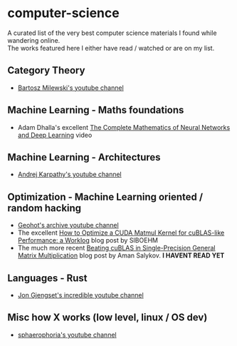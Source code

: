 # computer-science
A curated list of the very best computer science materials I found while wandering online.  
The works featured here I either have read / watched or are on my list.

## Category Theory
- [Bartosz Milewski's youtube channel](https://www.youtube.com/@DrBartosz/videos)

## Machine Learning - Maths foundations
- Adam Dhalla's excellent [The Complete Mathematics of Neural Networks and Deep Learning](https://www.youtube.com/watch?v=Ixl3nykKG9M) video

## Machine Learning - Architectures
- [Andrej Karpathy's youtube channel](https://www.youtube.com/@AndrejKarpathy)

## Optimization - Machine Learning oriented / random hacking
- [Geohot's archive youtube channel](https://www.youtube.com/@geohotarchive)
- The excellent [How to Optimize a CUDA Matmul Kernel for cuBLAS-like Performance: a Worklog](https://siboehm.com/articles/22/CUDA-MMM) blog post by SIBOEHM
- The much more recent [Beating cuBLAS in Single-Precision General Matrix Multiplication](https://salykova.github.io/sgemm-gpu) blog post by Aman Salykov. **I HAVENT READ YET**

## Languages - Rust
- [Jon Gjengset's incredible youtube channel](https://www.youtube.com/@jonhoo)

## Misc how X works (low level, linux / OS dev)
- [sphaerophoria's youtube channel](https://www.youtube.com/@sphaerophoria)
